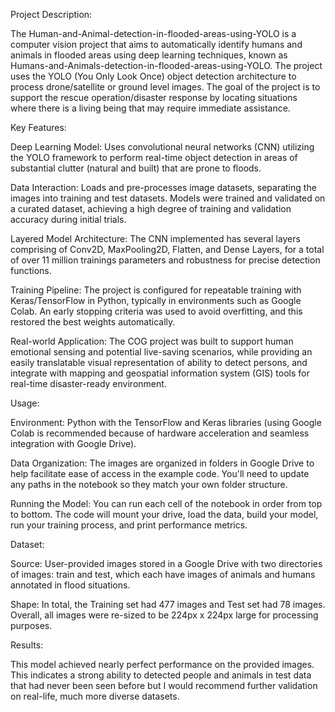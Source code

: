 Project Description:

The Human-and-Animal-detection-in-flooded-areas-using-YOLO is a computer vision project that aims to automatically identify humans and animals in flooded areas using deep learning techniques, known as Humans-and-Animals-detection-in-flooded-areas-using-YOLO. The project uses the YOLO (You Only Look Once) object detection architecture to process drone/satellite or ground level images. The goal of the project is to support the rescue operation/disaster response by locating situations where there is a living being that may require immediate assistance.

Key Features:

Deep Learning Model: Uses convolutional neural networks (CNN) utilizing the YOLO framework to perform real-time object detection in areas of substantial clutter (natural and built) that are prone to floods. 

Data Interaction: Loads and pre-processes image datasets, separating the images into training and test datasets. Models were trained and validated on a curated dataset, achieving a high degree of training and validation accuracy during initial trials.

Layered Model Architecture: The CNN implemented has several layers comprising of  Conv2D, MaxPooling2D, Flatten, and Dense Layers, for a total of over 11 million trainings parameters and robustness for precise detection functions.

Training Pipeline: The project is configured for repeatable training with Keras/TensorFlow in Python, typically in environments such as Google Colab. An early stopping criteria was used to avoid overfitting, and this restored the best weights automatically.  

Real-world Application: The COG project was built to support human emotional sensing and potential live-saving scenarios, while providing an easily translatable visual representation of ability to detect persons, and integrate with mapping and geospatial information system (GIS) tools for real-time disaster-ready environment.

Usage:

Environment: Python with the TensorFlow and Keras libraries (using Google Colab is recommended because of hardware acceleration and seamless integration with Google Drive).

Data Organization: The images are organized in folders in Google Drive to help facilitate ease of access in the example code. You'll need to update any paths in the notebook so they match your own folder structure. 

Running the Model: You can run each cell of the notebook in order from top to bottom. The code will mount your drive, load the data, build your model, run your training process, and print performance metrics.

Dataset:

Source: User-provided images stored in a Google Drive with two directories of images: train and test, which each have images of animals and humans annotated in flood situations.

Shape: In total, the Training set had 477 images and Test set had 78 images. Overall, all images were re-sized to be 224px x 224px large for processing purposes.

Results:

This model achieved nearly perfect performance on the provided images. This indicates a strong ability to detected people and animals in test data that had never been seen before but I would recommend further validation on real-life, much more diverse datasets.
